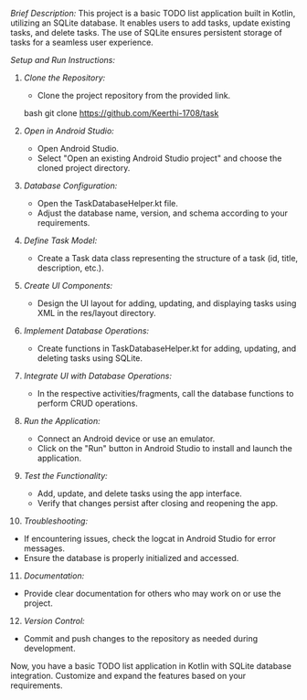 *Brief Description:*
This project is a basic TODO list application built in Kotlin, utilizing an SQLite database. It enables users to add tasks, update existing tasks, and delete tasks. The use of SQLite ensures persistent storage of tasks for a seamless user experience.

*Setup and Run Instructions:*
1. *Clone the Repository:*
   - Clone the project repository from the provided link.

   bash
   git clone https://github.com/Keerthi-1708/task
   

2. *Open in Android Studio:*
   - Open Android Studio.
   - Select "Open an existing Android Studio project" and choose the cloned project directory.

3. *Database Configuration:*
   - Open the TaskDatabaseHelper.kt file.
   - Adjust the database name, version, and schema according to your requirements.

4. *Define Task Model:*
   - Create a Task data class representing the structure of a task (id, title, description, etc.).

5. *Create UI Components:*
   - Design the UI layout for adding, updating, and displaying tasks using XML in the res/layout directory.

6. *Implement Database Operations:*
   - Create functions in TaskDatabaseHelper.kt for adding, updating, and deleting tasks using SQLite.

7. *Integrate UI with Database Operations:*
   - In the respective activities/fragments, call the database functions to perform CRUD operations.

8. *Run the Application:*
   - Connect an Android device or use an emulator.
   - Click on the "Run" button in Android Studio to install and launch the application.

9. *Test the Functionality:*
   - Add, update, and delete tasks using the app interface.
   - Verify that changes persist after closing and reopening the app.

10. *Troubleshooting:*
   - If encountering issues, check the logcat in Android Studio for error messages.
   - Ensure the database is properly initialized and accessed.

11. *Documentation:*
   - Provide clear documentation for others who may work on or use the project.

12. *Version Control:*
   - Commit and push changes to the repository as needed during development.

Now, you have a basic TODO list application in Kotlin with SQLite database integration. Customize and expand the features based on your requirements.
